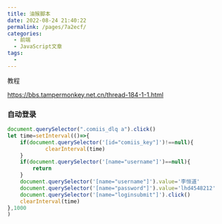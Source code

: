 ```yaml
---
title: 油猴脚本
date: 2022-08-24 21:40:22
permalink: /pages/7a2ecf/
categories:
  - 前端
  - JavaScript文章
tags:
  - 
---
```




教程

https://bbs.tampermonkey.net.cn/thread-184-1-1.html

### 

### 自动登录

```js
document.querySelector(".comiis_dlq a").click()
let time=setInterval(()=>{
    if(document.querySelector('[id="comiis_key"]')!==null){
            clearInterval(time)
    }
    if(document.querySelector('[name="username"]')==null){
        return
    }
    document.querySelector('[name="username"]').value='李恒道'
    document.querySelector('[name="password"]').value='lhd4548212'
    document.querySelector('[name="loginsubmit"]').click()
    clearInterval(time)
},1000
)
```

